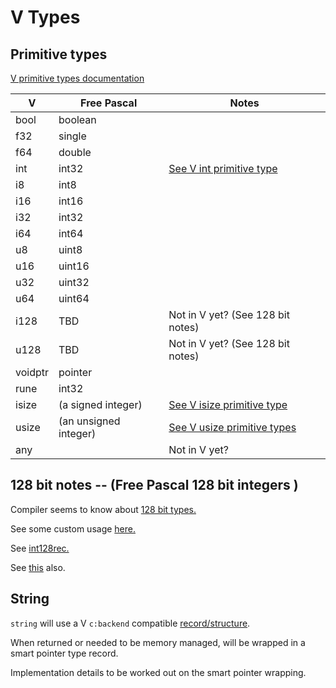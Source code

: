 <!--- CudaText: lexer_file=Markdown; tab_size=2; tab_spaces=Yes; newline=LF; --->

# V Types

## Primitive types

[V primitive types documentation](https://github.com/vlang/v/blob/master/doc/docs.md#primitive-types)

| V       | Free Pascal | Notes   |
|---------|-------------|---------|
| bool    | boolean     |         |
| f32     | single      |         |
| f64     | double      |         |
| int     | int32       | [See V int primitive type](https://github.com/vlang/v/blob/master/doc/docs.md#primitive-types) |
| i8      | int8        |         |
| i16     | int16       |         |
| i32     | int32       |         |
| i64     | int64       |         |
| u8      | uint8       |         |
| u16     | uint16      |         |
| u32     | uint32      |         |
| u64     | uint64      |         |
| i128    | TBD         | Not in V yet? (See 128 bit notes) |
| u128    | TBD         | Not in V yet? (See 128 bit notes) |
| voidptr | pointer     |         |
| rune    | int32       |         |
| isize   | (a signed integer)    | [See V isize primitive type](https://github.com/vlang/v/blob/master/doc/docs.md#primitive-types) |
| usize   | (an unsigned integer) | [See V usize primitive types](https://github.com/vlang/v/blob/master/doc/docs.md#primitive-types) |
| any     |             | Not in V yet? |

## 128 bit notes -- (Free Pascal 128 bit integers )

Compiler seems to know about [128 bit types.](https://gitlab.com/freepascal.org/fpc/source/-/blob/3a34fc7be3402cb52a436935f31c3c4ccb5a2d86/compiler/psystem.pas#L288)

See some custom usage [here.](https://gitlab.com/freepascal.org/fpc/source/-/blob/3a34fc7be3402cb52a436935f31c3c4ccb5a2d86/packages/hash/src/crc.pas#L71)

See [int128rec.](https://www.freepascal.org/docs-html/rtl/sysutils/int128rec.html)

See [this](https://forum.lazarus.freepascal.org/index.php?topic=45749.0) also.

## String

`string` will use a V `c:backend` compatible [record/structure](https://github.com/vlang/v/blob/fc8e3d09717eaac3f2854640f91edfe55ede923f/vlib/builtin/string.v#L44).

When returned or needed to be memory managed, will be wrapped in a smart pointer type record.

Implementation details to be worked out on the smart pointer wrapping.
